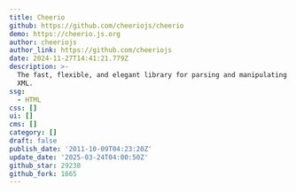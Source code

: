 ```yaml
---
title: Cheerio
github: https://github.com/cheeriojs/cheerio
demo: https://cheerio.js.org
author: cheeriojs
author_link: https://github.com/cheeriojs
date: 2024-11-27T14:41:21.779Z
description: >-
  The fast, flexible, and elegant library for parsing and manipulating HTML and
  XML.
ssg:
  - HTML
css: []
ui: []
cms: []
category: []
draft: false
publish_date: '2011-10-09T04:23:20Z'
update_date: '2025-03-24T04:00:50Z'
github_star: 29238
github_fork: 1665
---
```

